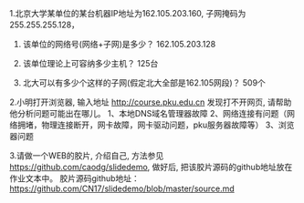 
1.北京大学某单位的某台机器IP地址为162.105.203.160, 子网掩码为255.255.255.128，

1) 该单位的网络号(网络+子网)是多少？
162.105.203.128

2) 该单位理论上可容纳多少主机？
125台

3) 北大可以有多少个这样的子网(假定北大全部是162.105网段)？
509个

2.小明打开浏览器, 输入地址 http://course.pku.edu.cn 发现打不开网页, 请帮助他分析问题可能出在哪儿。
1、本地DNS域名管理器故障 2、网络连接有问题（网络拥堵，物理连接断开，网卡故障，网卡驱动问题，pku服务器故障等） 3、浏览器问题

3.请做一个WEB的胶片, 介绍自己, 方法参见 https://github.com/caodg/slidedemo, 做好后, 把该胶片源码的github地址放在作业文本中。
胶片源码github地址：https://github.com/CN17/slidedemo/blob/master/source.md
